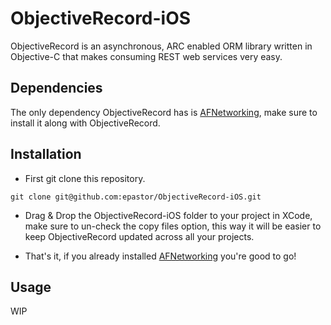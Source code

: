 ObjectiveRecord-iOS
===================

ObjectiveRecord is an asynchronous, ARC enabled ORM library written in Objective-C that makes consuming REST web services very easy.

## Dependencies ##

The only dependency ObjectiveRecord has is [AFNetworking](https://github.com/AFNetworking/AFNetworking "AFNetworking"), make sure to install it along with ObjectiveRecord.

## Installation ##

+ First git clone this repository.

```git
git clone git@github.com:epastor/ObjectiveRecord-iOS.git
```

+ Drag & Drop the ObjectiveRecord-iOS folder to your project in XCode, make sure to un-check the copy files option, this way it will be easier to keep ObjectiveRecord updated across all your projects.

+ That's it, if you already installed [AFNetworking](https://github.com/AFNetworking/AFNetworking "AFNetworking") you're good to go!

  
## Usage ##

WIP


